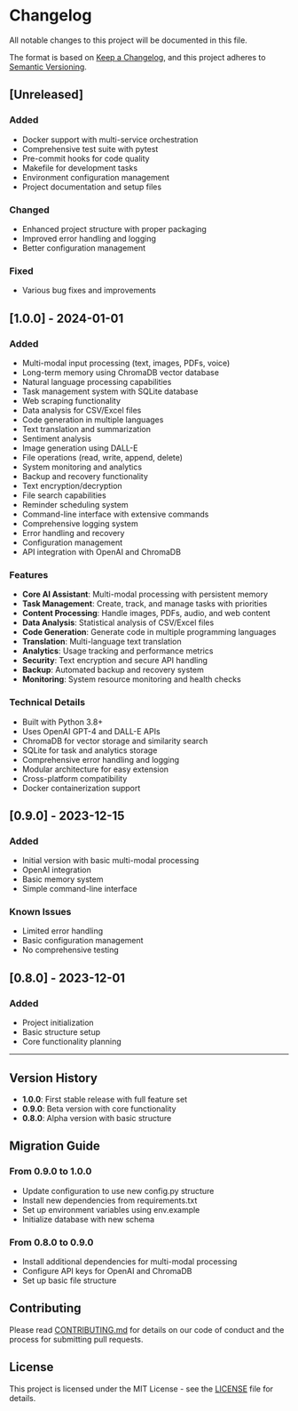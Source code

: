 # Changelog

All notable changes to this project will be documented in this file.

The format is based on [Keep a Changelog](https://keepachangelog.com/en/1.0.0/),
and this project adheres to [Semantic Versioning](https://semver.org/spec/v2.0.0.html).

## [Unreleased]

### Added
- Docker support with multi-service orchestration
- Comprehensive test suite with pytest
- Pre-commit hooks for code quality
- Makefile for development tasks
- Environment configuration management
- Project documentation and setup files

### Changed
- Enhanced project structure with proper packaging
- Improved error handling and logging
- Better configuration management

### Fixed
- Various bug fixes and improvements

## [1.0.0] - 2024-01-01

### Added
- Multi-modal input processing (text, images, PDFs, voice)
- Long-term memory using ChromaDB vector database
- Natural language processing capabilities
- Task management system with SQLite database
- Web scraping functionality
- Data analysis for CSV/Excel files
- Code generation in multiple languages
- Text translation and summarization
- Sentiment analysis
- Image generation using DALL-E
- File operations (read, write, append, delete)
- System monitoring and analytics
- Backup and recovery functionality
- Text encryption/decryption
- File search capabilities
- Reminder scheduling system
- Command-line interface with extensive commands
- Comprehensive logging system
- Error handling and recovery
- Configuration management
- API integration with OpenAI and ChromaDB

### Features
- **Core AI Assistant**: Multi-modal processing with persistent memory
- **Task Management**: Create, track, and manage tasks with priorities
- **Content Processing**: Handle images, PDFs, audio, and web content
- **Data Analysis**: Statistical analysis of CSV/Excel files
- **Code Generation**: Generate code in multiple programming languages
- **Translation**: Multi-language text translation
- **Analytics**: Usage tracking and performance metrics
- **Security**: Text encryption and secure API handling
- **Backup**: Automated backup and recovery system
- **Monitoring**: System resource monitoring and health checks

### Technical Details
- Built with Python 3.8+
- Uses OpenAI GPT-4 and DALL-E APIs
- ChromaDB for vector storage and similarity search
- SQLite for task and analytics storage
- Comprehensive error handling and logging
- Modular architecture for easy extension
- Cross-platform compatibility
- Docker containerization support

## [0.9.0] - 2023-12-15

### Added
- Initial version with basic multi-modal processing
- OpenAI integration
- Basic memory system
- Simple command-line interface

### Known Issues
- Limited error handling
- Basic configuration management
- No comprehensive testing

## [0.8.0] - 2023-12-01

### Added
- Project initialization
- Basic structure setup
- Core functionality planning

---

## Version History

- **1.0.0**: First stable release with full feature set
- **0.9.0**: Beta version with core functionality
- **0.8.0**: Alpha version with basic structure

## Migration Guide

### From 0.9.0 to 1.0.0
- Update configuration to use new config.py structure
- Install new dependencies from requirements.txt
- Set up environment variables using env.example
- Initialize database with new schema

### From 0.8.0 to 0.9.0
- Install additional dependencies for multi-modal processing
- Configure API keys for OpenAI and ChromaDB
- Set up basic file structure

## Contributing

Please read [CONTRIBUTING.md](CONTRIBUTING.md) for details on our code of conduct and the process for submitting pull requests.

## License

This project is licensed under the MIT License - see the [LICENSE](LICENSE) file for details.
